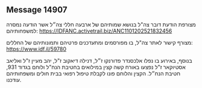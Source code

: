 ## Message 14907

מצורפת הודעת דובר צה"ל בנושא שמותיהם של ארבעה חללי צה״ל אשר הודעה נמסרה למשפחותיהם: https://IDFANC.activetrail.biz/ANC1101202521832456

מצורף קישור לאתר צה"ל, בו מפורסמים ומתעדכנים פרטיהם ותמונותיהם של החללים:
https://www.idf.il/59780

בנוסף, באירוע בו נפלו אלכסנדר פדורנקו ז״ל, דנילה דיאקוב ז"ל, יהב מעיין ז"ל ואליאב אסטיוקאר ז"ל נפצעו באורח קשה קצין במילואים בחטיבת הנח"ל ולוחם בגדוד 931, חטיבת הנח״ל.
הקצין והלוחם פונו לקבלת טיפול רפואי בבית חולים ומשפחותיהם עודכנו.

